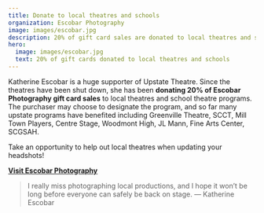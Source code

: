 ```yaml
---
title: Donate to local theatres and schools
organization: Escobar Photography
image: images/escobar.jpg
description: 20% of gift card sales are donated to local theatres and school theatre programs.
hero:
  image: images/escobar.jpg
  text: 20% of gift cards donated to local theatres and schools
---
```


Katherine Escobar is a huge supporter of Upstate Theatre. Since the theatres have been shut down, she has been **donating 20% of Escobar Photography gift card sales** to local theatres and school theatre programs. The purchaser may choose to designate the program, and so far many upstate programs have benefited including Greenville Theatre, SCCT, Mill Town Players, Centre Stage, Woodmont High, JL Mann, Fine Arts Center, SCGSAH.

Take an opportunity to help out local theatres when updating your headshots!

[**Visit Escobar Photography**](https://www.escobar-photo.com/)

> I really miss photographing local productions, and I hope it won’t be long before everyone can safely be back on stage.
— Katherine Escobar